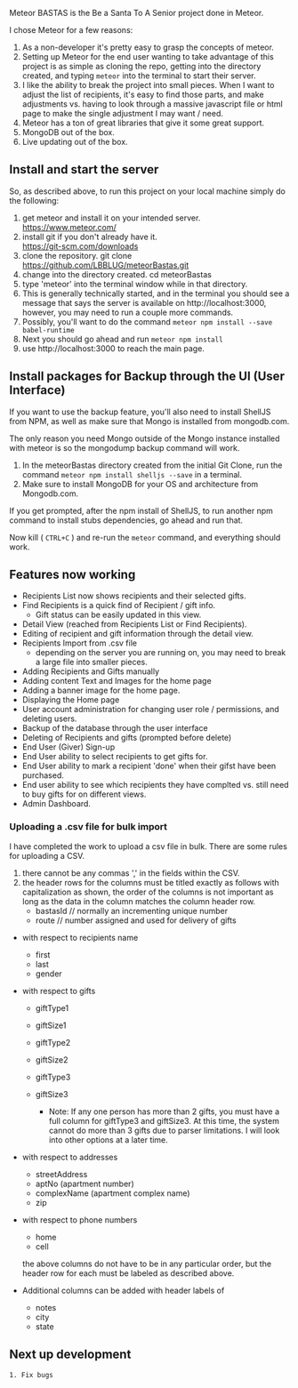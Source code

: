 Meteor BASTAS is the Be a Santa To A Senior project done in Meteor.

I chose Meteor for a few reasons:

1. As a non-developer it's pretty easy to grasp the concepts of meteor.
2. Setting up Meteor for the end user wanting to take advantage of this project is as simple as cloning the repo, getting into the directory created, and typing `meteor` into the terminal to start their server.
3. I like the ability to break the project into small pieces.  When I want to adjust the list of recipients, it's easy to find those parts, and make adjustments vs. having to look through a massive javascript file or html page to make the single adjustment I may want / need.
4. Meteor has a ton of great libraries that give it some great support.
5. MongoDB out of the box.
6. Live updating out of the box.

## Install and start the server

So, as described above, to run this project on your local machine simply do the following:

1. get meteor and install it on your intended server.
    https://www.meteor.com/
2. install git if you don't already have it.  
    https://git-scm.com/downloads
3. clone the repository.
    git clone https://github.com/LBBLUG/meteorBastas.git
4. change into the directory created.
    cd meteorBastas
5. type 'meteor' into the terminal window while in that directory.
6. This is generally technically started, and in the terminal you should see a message that says the server is available on http://localhost:3000, however, you may need to run a couple more commands.
7. Possibly, you'll want to do the command `meteor npm install --save babel-runtime`
8. Next you should go ahead and run `meteor npm install`
9. use http://localhost:3000 to reach the main page.

## Install packages for Backup through the UI (User Interface)

If you want to use the backup feature, you'll also need to install ShellJS from NPM, as well as make sure that Mongo is installed from mongodb.com.

The only reason you need Mongo outside of the Mongo instance installed with meteor is so the mongodump backup command will work.

1. In the meteorBastas directory created from the initial Git Clone, run the command `meteor npm install shelljs --save` in a terminal.
2. Make sure to install MongoDB for your OS and architecture from Mongodb.com.

If you get prompted, after the npm install of ShellJS, to run another npm command to install stubs dependencies, go ahead and run that.

Now kill ( `CTRL+C` ) and re-run the `meteor` command, and everything should work.

## Features now working

- Recipients List now shows recipients and their selected gifts.
- Find Recipients is a quick find of Recipient / gift info.  
    - Gift status can be easily updated in this view.
- Detail View (reached from Recipients List or Find Recipients).
- Editing of recipient and gift information through the detail view.
- Recipients Import from .csv file
    - depending on the server you are running on, you may need to break a large file into smaller pieces.
- Adding Recipients and Gifts manually
- Adding content Text and Images for the home page
- Adding a banner image for the home page.
- Displaying the Home page
- User account administration for changing user role / permissions, and deleting users.
- Backup of the database through the user interface
- Deleting of Recipients and gifts (prompted before delete)
- End User (Giver) Sign-up
- End User ability to select recipients to get gifts for.
- End User ability to mark a recipient 'done' when their gifst have been purchased.
- End user ability to see which recipients they have complted vs. still need to buy gifts for on different views.
- Admin Dashboard.

### Uploading a .csv file for bulk import

I have completed the work to upload a csv file in bulk.  There are some rules for uploading a CSV.

1. there cannot be any commas ',' in the fields within the CSV.  
2. the header rows for the columns must be titled exactly as follows with capitalization as shown, the order of the columns is not important as long as the data in the column matches the column header row.
    - bastasId  // normally an incrementing unique number
    - route  // number assigned and used for delivery of gifts

- with respect to recipients name
    - first
    - last
    - gender

- with respect to gifts
    - giftType1
    - giftSize1
    - giftType2
    - giftSize2
    - giftType3
    - giftSize3

        * Note:  If any one person has more than 2 gifts, you must have a full column for giftType3 and giftSize3.   At this time, the system cannot do more than 3 gifts due to parser limitations.  I will look into other options at a later time.

- with respect to addresses
    - streetAddress
    - aptNo (apartment number)
    - complexName (apartment complex name)
    - zip

- with respect to phone numbers
    - home
    - cell

    the above columns do not have to be in any particular order, but the header row for each must be labeled as described above.

- Additional columns can be added with header labels of
    - notes
    - city
    - state


## Next up development

    1. Fix bugs
